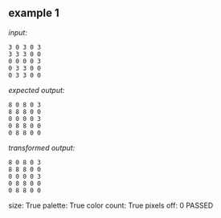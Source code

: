 
## example 1
*input:*
```
3 0 3 0 3
3 3 3 0 0
0 0 0 0 3
0 3 3 0 0
0 3 3 0 0
```
*expected output:*
```
8 0 8 0 3
8 8 8 0 0
0 0 0 0 3
0 8 8 0 0
0 8 8 0 0
```
*transformed output:*
```
8 0 8 0 3
8 8 8 0 0
0 0 0 0 3
0 8 8 0 0
0 8 8 0 0
```
size: True
palette: True
color count: True
pixels off: 0
PASSED
